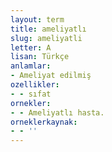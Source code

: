 ```yaml
---
layout: term
title: ameliyatlı
slug: ameliyatli
letter: A
lisan: Türkçe
anlamlar:
- Ameliyat edilmiş
ozellikler:
- - sıfat
ornekler:
- - Ameliyatlı hasta.
orneklerkaynak:
- - ''
---
```

